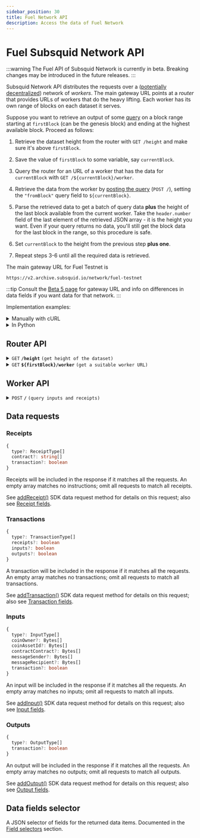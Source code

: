 ```yaml
---
sidebar_position: 30
title: Fuel Network API
description: Access the data of Fuel Network
---
```


# Fuel Subsquid Network API

:::warning
The Fuel API of Subsquid Network is currently in beta. Breaking changes may be introduced in the future releases.
:::

Subsquid Network API distributes the requests over a ([potentially decentralized](/subsquid-network/public)) network of _workers_. The main gateway URL points at a _router_ that provides URLs of workers that do the heavy lifting. Each worker has its own range of blocks on each dataset it serves.

Suppose you want to retrieve an output of some [query](#worker-api) on a block range starting at `firstBlock` (can be the genesis block) and ending at the highest available block. Proceed as follows:

1. Retrieve the dataset height from the router with `GET /height` and make sure it's above `firstBlock`.

2. Save the value of `firstBlock` to some variable, say `currentBlock`.

3. Query the router for an URL of a worker that has the data for `currentBlock` with `GET /${currentBlock}/worker`.

4. Retrieve the data from the worker by [posting the query](#worker-api) (`POST /`), setting the `"fromBlock"` query field to `${currentBlock}`.

5. Parse the retrieved data to get a batch of query data **plus** the height of the last block available from the current worker. Take the `header.number` field of the last element of the retrieved JSON array - it is the height you want. Even if your query returns no data, you'll still get the block data for the last block in the range, so this procedure is safe.

6. Set `currentBlock` to the height from the previous step **plus one**.

7. Repeat steps 3-6 until all the required data is retrieved.

The main gateway URL for Fuel Testnet is

```
https://v2.archive.subsquid.io/network/fuel-testnet
```
:::tip
Consult the [Beta 5 page](/fuel-indexing/beta5) for gateway URL and info on differences in data fields if you want data for that network.
:::

Implementation examples:

<details>

<summary>Manually with cURL</summary>

Suppose we want data on Fuel receipts from block `1000000`. We begin by finding the main URL for the Fuel Testnet dataset. Then we have to:

1. Retrieve the dataset height from the router with

   ```bash
   curl https://v2.archive.subsquid.io/network/fuel-testnet/height
   ```

   Output

   ```
   1211611
   ```

2. Save the value `1000000` to some variable, say `currentBlock`.

3. Query the router for an URL of a worker that has the data for`currentBlock`

   ```bash
   curl https://v2.archive.subsquid.io/network/fuel-testnet/1000000/worker
   ```

   Output

   ```
   https://rb03.sqd-archive.net/worker/query/czM6Ly9mdWVsLXRlc3RuZXQ
   ```

4. Retrieve the data from the worker

   ```bash
   curl https://rb03.sqd-archive.net/worker/query/czM6Ly9mdWVsLXRlc3RuZXQ \
   -X 'POST' -H 'content-type: application/json' -H 'accept: application/json' \
   -d '{
       "type": "fuel",
       "fromBlock":1000000,
       "fields":{"receipt":{"contract":true, "receiptType": true}},
       "receipts":[ {"type": ["LOG_DATA"]} ]
   }' | jq
   ```

   Output:
   ```json
   [
     {
       "header": {
         "number": 1000000,
         "hash": "0xdc31db7fa3c1fb4f3e0910dc5abf927e64cc985eb2eb13418a9f2e00c4b7ad23"
       },
       "receipts": []
     },
     {
       "header": {
         "number": 1002527,
         "hash": "0x649f045675405f9d4ee34bb19479d0e5706ed14615e8f97da9f34dd166e37f35"
       },
       "receipts": [
         {
           "transactionIndex": 0,
           "index": 1,
           "contract": "0xe637b4c254aa07baa9845eb9f8c7ad0965fad5c5b1194cb37193f956be0ce6f3",
           "receiptType": "LOG_DATA"
         }
       ]
     },
     ...
     {
       "header": {
         "number": 1211611,
         "hash": "0x04c9ef60f2b54d32569a410477c136f11b692c1d3eadaa5b946a0295b526223e"
       },
       "receipts": []
     }
   ]
   ```

5. Parse the retrieved data to get a batch of query data plus the height of the last block available from the current worker. Take the `header.number` field of the last element of the retrieved JSON array - it is the height you want. Even if your query returns no data, you'll still get the block data for the last block in the range, so this procedure is safe.

6. Set `currentBlock` to the height from the previous step plus one.

7. Repeat steps 3-6 until all the required data is retrieved.

</details>

<details>

<summary>In Python</summary>

```python
def get_text(url: str) -> str:
    res = requests.get(url)
    res.raise_for_status()
    return res.text

def dump(
    gateway_url: str,
    query: Query,
    first_block: int,
    last_block: int
) -> None:
    assert 0 <= first_block <= last_block
    query = dict(query)  # copy query to mess with it later

    dataset_height = int(get_text(f'{gateway_url}/height'))
    next_block = first_block
    last_block = min(last_block, dataset_height)

    while next_block <= last_block:
        worker_url = get_text(f'{gateway_url}/{next_block}/worker')

        query['fromBlock'] = next_block
        query['toBlock'] = last_block
        res = requests.post(worker_url, json=query)
        res.raise_for_status()
        blocks = res.json()

        last_processed_block = blocks[-1]['header']['number']
        next_block = last_processed_block + 1
        for block in blocks:
            print(json.dumps(block))
```

Full code [here](https://gist.github.com/eldargab/2e007a293ac9f82031d023f1af581a7d).

</details>

## Router API

<details>

<summary><code>GET</code> <code><b>/height</b></code> <code>(get height of the dataset)</code></summary>

**Example response:** `16576911`.

</details>

<details>

<summary><code>GET</code> <code><b>$&#123;firstBlock&#125;/worker</b></code> <code>(get a suitable worker URL)</code></summary>

The returned worker will be capable of processing `POST /` requests in which the `"fromBlock"` field is equal to `${firstBlock}`.

**Example response:** `https://rb03.sqd-archive.net/worker/query/czM6Ly9mdWVsLXRlc3RuZXQ`.

</details>

## Worker API

<details>

<summary><code>POST</code> <code><b>/</b></code> <code>(query inputs and receipts)</code></summary>

##### Query Fields

- **fromBlock**: Block number to start from (inclusive).
- **toBlock**: (optional) Block number to end on (inclusive). If this is not given, the query will go on for a fixed amount of time or until it reaches the height of the dataset.
- **includeAllBlocks**: (optional) If true, the Network will include blocks that contain no data selected by data requests into its response.
- **fields**: (optional) A [selector](#data-fields-selector) of data fields to retrieve. Common for all data items.
- **receipts**: (optional) A list of [receipts requests](#receipts). An empty list requests no data.
- **inputs**: (optional) A list of [inputs requests](#inputs). An empty list requests no data.
- **outputs**: (optional) A list of [outputs requests](#outputs). An empty list requests no data.
- **transactions**: (optional) A list of [transactions requests](#transactions). An empty list requests no data.

<details>

<summary>

##### Example Request

</summary>

```json
{
  "type": "fuel",
  "fromBlock": 1000000,
  "toBlock": 1100000,
  "fields": { "receipt": { "contract": true, "receiptType": true } },
  "receipts": [{ "type": ["LOG_DATA"] }],
  "inputs": [{ "type": ["InputCoin"] }]
}
```

</details>

<details>

<summary>

##### Example Response

</summary>

```json
[
  {
    "header": {
      "number": 1000000,
      "hash": "0xdc31db7fa3c1fb4f3e0910dc5abf927e64cc985eb2eb13418a9f2e00c4b7ad23"
    },
    "receipts": [],
    "inputs": []
  },
  {
    "header": {
      "number": 1002527,
      "hash": "0x649f045675405f9d4ee34bb19479d0e5706ed14615e8f97da9f34dd166e37f35"
    },
    "receipts": [
      {
        "transactionIndex": 0,
        "index": 1,
        "contract": "0xe637b4c254aa07baa9845eb9f8c7ad0965fad5c5b1194cb37193f956be0ce6f3",
        "receiptType": "LOG_DATA"
      }
    ],
    "inputs": [
      {
        "transactionIndex": 0,
        "index": 1
      }
    ]
  },
  ...
  {
    "header": {
      "number": 1100000,
      "hash": "0x4e1420d7c2cd973842ef1ce919560f15e5461376b7533c371fb895034c85dfd3"
    },
    "receipts": [],
    "inputs": []
  }
]
```

</details>

</details>

## Data requests

### Receipts

```ts
{
  type?: ReceiptType[]
  contract?: string[]
  transaction?: boolean
}
```
Receipts will be included in the response if it matches all the requests. An empty array matches no instructions; omit all requests to match all receipts.

See [addReceipt()](/fuel-indexing/fuel-datasource/receipt) SDK data request method for details on this request; also see [Receipt fields](../../fuel-datasource/field-selection/#receipt).

### Transactions

```ts
{
  type?: TransactionType[]
  receipts?: boolean
  inputs?: boolean
  outputs?: boolean
}
```

A transaction will be included in the response if it matches all the requests. An empty array matches no transactions; omit all requests to match all transactions.

See [addTransaction()](/fuel-indexing/fuel-datasource/transaction) SDK data request method for details on this request; also see [Transaction fields](../../fuel-datasource/field-selection/#transaction).

### Inputs

```ts
{
  type?: InputType[]
  coinOwner?: Bytes[]
  coinAssetId?: Bytes[]
  contractContract?: Bytes[]
  messageSender?: Bytes[]
  messageRecipient?: Bytes[]
  transaction?: boolean
}
```

An input will be included in the response if it matches all the requests. An empty array matches no inputs; omit all requests to match all inputs.

See [addInput()](/fuel-indexing/fuel-datasource/input) SDK data request method for details on this request; also see [Input fields](../../fuel-datasource/field-selection/#input).

### Outputs

```ts
{
  type?: OutputType[]
  transaction?: boolean
}
```

An output will be included in the response if it matches all the requests. An empty array matches no outputs; omit all requests to match all outputs.

See [addOutput()](/fuel-indexing/fuel-datasource/output) SDK data request method for details on this request; also see [Output fields](../../fuel-datasource/field-selection/#output).

## Data fields selector

A JSON selector of fields for the returned data items. Documented in the [Field selectors](../../fuel-datasource/field-selection) section.
